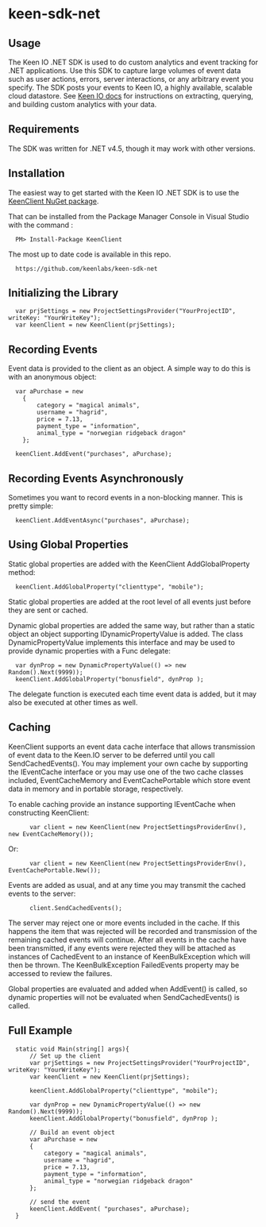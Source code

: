keen-sdk-net
============

Usage
-----

The Keen IO .NET SDK is used to do custom analytics and event tracking for .NET applications. Use this SDK to capture large volumes of event data such as user actions, errors, server interactions, or any arbitrary event you specify. The SDK posts your events to Keen IO, a highly available, scalable cloud datastore. See [Keen IO docs](https://keen.io/docs) for instructions on extracting, querying, and building custom analytics with your data.

Requirements
------------

The SDK was written for .NET v4.5, though it may work with other versions.


Installation
------------

The easiest way to get started with the Keen IO .NET SDK is to use the [KeenClient NuGet package](http://www.nuget.org/packages/KeenClient/). 

That can be installed from the Package Manager Console in Visual Studio with the command :

```
  PM> Install-Package KeenClient
```

The most up to date code is available in this repo.

```
  https://github.com/keenlabs/keen-sdk-net
```  

Initializing the Library
------------------------

```
  var prjSettings = new ProjectSettingsProvider("YourProjectID", writeKey: "YourWriteKey");
  var keenClient = new KeenClient(prjSettings);
```

Recording Events
----------------

Event data is provided to the client as an object. A simple way to do this is with an anonymous object:

```
  var aPurchase = new
    {
        category = "magical animals",
        username = "hagrid",
        price = 7.13,
        payment_type = "information",
        animal_type = "norwegian ridgeback dragon"
    };
    
  keenClient.AddEvent("purchases", aPurchase);
```

Recording Events Asynchronously
-------------------------------

Sometimes you want to record events in a non-blocking manner.  This is pretty simple:

```
  keenClient.AddEventAsync("purchases", aPurchase);
```

Using Global Properties
-----------------------

Static global properties are added with the KeenClient AddGlobalProperty method:

```
  keenClient.AddGlobalProperty("clienttype", "mobile");
```

Static global properties are added at the root level of all events just before they are sent or cached.

Dynamic global properties are added the same way, but rather than a static object an object supporting IDynamicPropertyValue is added. The class DynamicPropertyValue implements this interface and may be used to provide dynamic properties with a Func<object> delegate:

```
  var dynProp = new DynamicPropertyValue(() => new Random().Next(9999));
  keenClient.AddGlobalProperty("bonusfield", dynProp );
```

The delegate function is executed each time event data is added, but it may also be executed at other times as well.

Caching
-------

KeenClient supports an event data cache interface that allows transmission of event data to the Keen.IO server to be deferred until you call SendCachedEvents(). You may implement your own cache by supporting the IEventCache interface or you may use one of the two cache classes included, EventCacheMemory and EventCachePortable which store event data in memory and in portable storage, respectively.

To enable caching provide an instance supporting IEventCache when constructing KeenClient:

```
      var client = new KeenClient(new ProjectSettingsProviderEnv(), new EventCacheMemory());
```

Or:

```
      var client = new KeenClient(new ProjectSettingsProviderEnv(), EventCachePortable.New());
```

Events are added as usual, and at any time you may transmit the cached events to the server:

```
      client.SendCachedEvents();
```

The server may reject one or more events included in the cache. If this happens the item that was rejected will be recorded and transmission of the remaining cached events will continue. After all events in the cache have been transmitted, if any events were rejected they will be attached as instances of CachedEvent to an instance of KeenBulkException which will then be thrown. The KeenBulkException FailedEvents property may be accessed to review the failures.

Global properties are evaluated and added when AddEvent() is called, so dynamic properties will not be evaluated when SendCachedEvents() is called.

Full Example
------------

```
  static void Main(string[] args){
      // Set up the client
      var prjSettings = new ProjectSettingsProvider("YourProjectID", writeKey: "YourWriteKey");
      var keenClient = new KeenClient(prjSettings);

      keenClient.AddGlobalProperty("clienttype", "mobile");

      var dynProp = new DynamicPropertyValue(() => new Random().Next(9999));
      keenClient.AddGlobalProperty("bonusfield", dynProp );

      // Build an event object
      var aPurchase = new
      {
          category = "magical animals",
          username = "hagrid",
          price = 7.13,
          payment_type = "information",
          animal_type = "norwegian ridgeback dragon"
      };

      // send the event
      keenClient.AddEvent( "purchases", aPurchase);
  }
```

